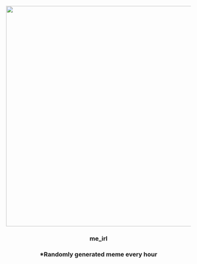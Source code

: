 <p align="center">
        <img src="https://i.redd.it/q4e9birz9q691.jpg" width="600" height="600">
        </p>
        <h3 align="center">me_irl</h3>
        <h3 align="center">*Randomly generated meme every hour</h3>
    